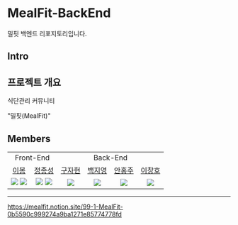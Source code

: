 # MealFit-BackEnd
밀핏 백엔드 리포지토리입니다.

## Intro


## 프로젝트 개요

식단관리 커뮤니티

"밀핏(MealFit)"


## Members

<table style="text-align: center">
  <tr>
    <td colspan="2">Front-End</td>
    <td colspan="4">Back-End</td>
  </tr>
  <tr>
    <td><a href="https://github.com/bom-Lee">이봄</a></td>
    <td><a href="https://github.com/JJSEONG">정종성</a></td>
    <td><a href="https://github.com/9JaHyun">구자현</a></td>
    <td><a href="https://github.com/catgirl0313">백지영</a></td>
    <td><a href="https://github.com/hongju22">안홍주</a></td>
    <td><a href="https://github.com/chlee1234">이창호</a></td>
  </tr>
  <tr>
    <td><img src="https://img.shields.io/badge/React-61DAFB?style=flat-square&logo=React&logoColor=white"/>
    <img src="https://img.shields.io/badge/%F0%9F%8E%A8-designer-yellow"></td>
    <td><img src="https://img.shields.io/badge/React-61DAFB?style=flat-square&logo=React&logoColor=white"/>
    <img src="https://img.shields.io/badge/%F0%9F%8E%A8-designer-yellow"></td>
    <td><img src="https://img.shields.io/badge/Springboot-6DB33F?style=flat-square&logo=Springboot&logoColor=white"/></td>
    <td><img src="https://img.shields.io/badge/Springboot-6DB33F?style=flat-square&logo=Springboot&logoColor=white"/></td>
    <td><img src="https://img.shields.io/badge/Springboot-6DB33F?style=flat-square&logo=Springboot&logoColor=white"/></td>
    <td><img src="https://img.shields.io/badge/Springboot-6DB33F?style=flat-square&logo=Springboot&logoColor=white"/></td>
</table>

---------------------------------------------------------------------------------
https://mealfit.notion.site/99-1-MealFit-0b5590c999274a9ba1271e85774778fd
